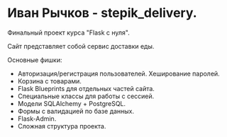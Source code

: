 # Иван Рычков - stepik_delivery.

Финальный проект курса "Flask с нуля".

Сайт представляет собой сервис доставки еды.

Основные фишки:
- Авторизация/регистрация пользователей. Хеширование паролей.
- Корзина с товарами.
- Flask Blueprints для отдельных частей сайта.
- Специальные классы для работы с сессией.
- Модели SQLAlchemy + PostgreSQL.
- Формы с валидацией по базе данных.
- Flask-Admin.
- Сложная структура проекта.
